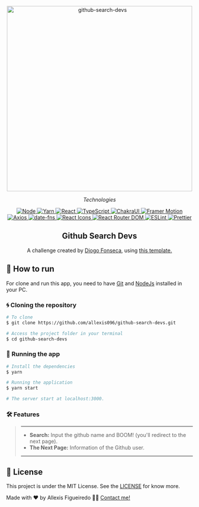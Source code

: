 
<p align="center">
  <img alt="github-search-devs" src="https://i.imgur.com/ZLX50Fz.png" width="500">
</p>

<p align="center">
  <i>Technologies</i>
</p>

<p align="center">
  <a href="https://nodejs.org/en/" target="_blank">
    <img alt="Node" src="https://img.shields.io/badge/node-v14.16.1-0.svg?style=flat-square&labelColor=000000">
  </a>
  <a href="https://yarnpkg.com" target="_blank">
    <img alt="Yarn" src="https://img.shields.io/badge/Yarn-1.22.5-0.svg?style=flat-square&color=2c8ebb&labelColor=000000">
  </a>
  <a href="https://reactjs.org/" target="_blank">
    <img alt="React" src="https://img.shields.io/badge/React-^17.0.2-0.svg?style=flat-square&color=0082f0&labelColor=000000">
  </a>
  <a href="https://www.typescriptlang.org/" target="_blank">
    <img alt="TypeScript" src="https://img.shields.io/badge/TypeScript-^3.9.5-0svg?style=flat-square&color=235A97&labelColor=000000">
  </a>
  <a href="https://chakra-ui.com/" target="_blank">
    <img alt="ChakraUI" src="https://img.shields.io/badge/ChakraUI-^1.0.0-0svg?style=flat-square&color=50C8C5&labelColor=000000">
  </a>
  <a href="https://www.framer.com/motion/" target="_blank">
    <img alt="Framer Motion" src="https://img.shields.io/badge/Framer%20Motion-^4.0.0-0svg?style=flat-square&color=9D24DF&labelColor=000000">
  </a>
  <a href="https://github.com/axios/axios" target="_blank">
    <img alt="Axios" src="https://img.shields.io/badge/Axios-^0.21.1-0.svg?style=flat-square&color=1f7cb1&labelColor=000000">
  </a>
  <a href="https://date-fns.org/" target="_blank">
    <img alt="date-fns" src="https://img.shields.io/badge/datefns-^2.21.1-0.svg?style=flat-square&color=4F042B&labelColor=000000">
  </a>
  <a href="https://react-icons.github.io/react-icons/" target="_blank">
    <img alt="React Icons" src="https://img.shields.io/badge/React%20Icons-^3.0.0-0.svg?style=flat-square&color=E91E63&labelColor=000000">
  </a>
  <a href="https://reactrouter.com/web/guides/quick-start" target="_blank">
    <img alt="React Router DOM" src="https://img.shields.io/badge/React%20Router%20DOM-^5.2.0-0.svg?style=flat-square&color=252525&labelColor=000000">
  </a>
  <a href="https://eslint.org" target="_blank">
    <img alt="ESLint" src="https://img.shields.io/badge/ESLint-^7.23.0-0.svg?style=flat-square&color=4a31c3&labelColor=000000">
  </a>
  <a href="https://prettier.io" target="_blank">
    <img alt="Prettier" src="https://img.shields.io/badge/Prettier-^2.2.1-0.svg?style=flat-square&color=c596c7&labelColor=000000">
  </a>
</p>

</p>
<h2 align="center">
  Github Search Devs
</h2>

<p align="center">A challenge created by <a href="https://github.com/devMozao/desafio-reactjs/">Diogo Fonseca</a>, using <a href="https://marvelapp.com/prototype/9b662g7/screen/76185933/handoff">this template.</a>
</p>

## 🚀 How to run

For clone and run this app, you need to have [Git](https://git-scm.com) and [NodeJs][nodejs] installed in your PC.

### 🌀 Cloning the repository

```bash
# To clone
$ git clone https://github.com/allexis096/github-search-devs.git

# Access the project folder in your terminal
$ cd github-search-devs
```

### 🧭 Running the app

```bash
# Install the dependencies
$ yarn

# Running the application
$ yarn start

# The server start at localhost:3000.
```

### 🛠 Features
> ---
> * <b>Search:</b> Input the github name and BOOM! (you'll redirect to the next page).
> * <b>The Next Page:</b> Information of the Github user.
> ---

## 📝 License

This project is under the MIT License. See the [LICENSE][license] for know more.

Made with ❤️ by Allexis Figueiredo 👋🏽 [Contact me!](https://www.linkedin.com/in/allexis-figueiredo/)

[license]: https://opensource.org/licenses/MIT
[nodejs]: https://nodejs.org/en/
